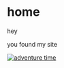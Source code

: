 # home
hey 

you found my site

[![adventure time](https://markdown-videos-api.jorgenkh.no/url?url=https%3A%2F%2Fwww.youtube.com%2Fwatch%3Fv%3DLW8nx07uzbg)](https://www.youtube.com/watch?v=LW8nx07uzbg)
